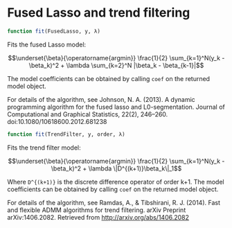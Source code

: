 # Fused Lasso and trend filtering

```julia
function fit(FusedLasso, y, λ)
```
Fits the fused Lasso model:

```math
\underset{\beta}{\operatorname{argmin}} \frac{1}{2} \sum_{k=1}^N(y_k - \beta_k)^2 + \lambda \sum_{k=2}^N |\beta_k - \beta_{k-1}|
```
The model coefficients can be obtained by calling ``coef`` on the
returned model object.

For details of the algorithm, see Johnson, N. A. (2013). A dynamic
programming algorithm for the fused lasso and L0-segmentation.
Journal of Computational and Graphical Statistics, 22(2), 246–260.
doi:10.1080/10618600.2012.681238

```julia
function fit(TrendFilter, y, order, λ)
```

Fits the trend filter model:

```math
\underset{\beta}{\operatorname{argmin}} \frac{1}{2} \sum_{k=1}^N(y_k - \beta_k)^2 + \lambda \|D^{(k+1)}\beta_k\|_1
```
Where ``D^{(k+1)}`` is the discrete difference operator of
order k+1. The model coefficients can be obtained by calling
``coef`` on the returned model object.

For details of the algorithm, see Ramdas, A., & Tibshirani, R. J.
(2014). Fast and flexible ADMM algorithms for trend filtering.
arXiv Preprint arXiv:1406.2082. Retrieved from
http://arxiv.org/abs/1406.2082
